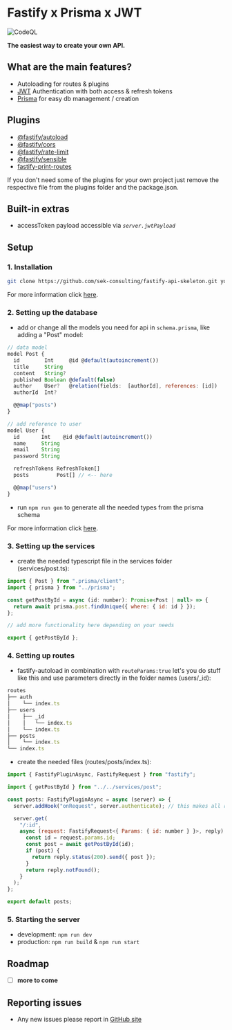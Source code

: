 # Fastify x Prisma x JWT

![CodeQL](https://github.com/sek-consulting/fastify-api-skeleton/workflows/CodeQL/badge.svg)

**The easiest way to create your own API.**

## What are the main features?

- Autoloading for routes & plugins
- [JWT](https://github.com/auth0/node-jsonwebtoken) Authentication with both access & refresh tokens
- [Prisma](https://github.com/prisma/prisma) for easy db management / creation

## Plugins

- [@fastify/autoload](https://github.com/fastify/fastify-autoload)
- [@fastify/cors](https://github.com/fastify/fastify-cors)
- [@fastify/rate-limit](https://github.com/fastify/fastify-rate-limit)
- [@fastify/sensible](https://github.com/fastify/fastify-sensible)
- [fastify-print-routes](https://github.com/ShogunPanda/fastify-print-routes)

If you don't need some of the plugins for your own project just remove the respective file from the plugins folder and the package.json.

## Built-in extras

- accessToken payload accessible via _`server.jwtPayload`_

## Setup

### 1. Installation

```bash
git clone https://github.com/sek-consulting/fastify-api-skeleton.git your/directory/
```

For more information click [here](https://github.com/fastify/fastify-autoload).

### 2. Setting up the database

- add or change all the models you need for api in `schema.prisma`, like adding a "Post" model:

```js
// data model
model Post {
  id        Int     @id @default(autoincrement())
  title     String
  content   String?
  published Boolean @default(false)
  author    User?   @relation(fields:  [authorId], references: [id])
  authorId  Int?

  @@map("posts")
}

// add reference to user
model User {
  id       Int    @id @default(autoincrement())
  name     String
  email    String
  password String

  refreshTokens RefreshToken[]
  posts         Post[] // <-- here

  @@map("users")
}
```

- run `npm run gen` to generate all the needed types from the prisma schema

For more information click [here](https://github.com/prisma/prisma).

### 3. Setting up the services

- create the needed typescript file in the services folder (services/post.ts):

```js
import { Post } from ".prisma/client";
import { prisma } from "../prisma";

const getPostById = async (id: number): Promise<Post | null> => {
  return await prisma.post.findUnique({ where: { id: id } });
};

// add more functionality here depending on your needs

export { getPostById };
```

### 4. Setting up routes

- fastify-autoload in combination with `routeParams:true` let's you do stuff like this and use parameters directly in the folder names (users/\_id):

```js
routes
├── auth
│    └── index.ts
├── users
│    ├── _id
│    │   └── index.ts
│    └── index.ts
├── posts
│    └── index.ts
└── index.ts
```

- create the needed files (routes/posts/index.ts):

```js
import { FastifyPluginAsync, FastifyRequest } from "fastify";

import { getPostById } from "../../services/post";

const posts: FastifyPluginAsync = async (server) => {
  server.addHook("onRequest", server.authenticate); // this makes all routes below only visible if you're logged-in

  server.get(
    "/:id",
    async (request: FastifyRequest<{ Params: { id: number } }>, reply) => {
      const id = request.params.id;
      const post = await getPostById(id);
      if (post) {
        return reply.status(200).send({ post });
      }
      return reply.notFound();
    }
  );
};

export default posts;
```

### 5. Starting the server

- development: `npm run dev`
- production: `npm run build` & `npm run start`

## Roadmap

- [ ] **more to come**

## Reporting issues

- Any new issues please report in [GitHub site](https://github.com/sek-consulting/fastify-api-skeleton/issues)

